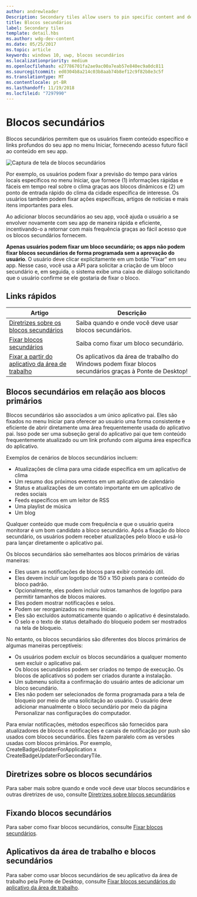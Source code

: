 ```yaml
---
author: andrewleader
Description: Secondary tiles allow users to pin specific content and deep links from your app onto their Start menu, providing easy future access to the content within your app.
title: Blocos secundários
label: Secondary tiles
template: detail.hbs
ms.author: wdg-dev-content
ms.date: 05/25/2017
ms.topic: article
keywords: windows 10, uwp, blocos secundários
ms.localizationpriority: medium
ms.openlocfilehash: e27786701fa2ae9ac00a7eab57e840ec9a0dc811
ms.sourcegitcommit: ed0304b8a214c03b8aab74b8ef12c9f82b8e3c5f
ms.translationtype: MT
ms.contentlocale: pt-BR
ms.lasthandoff: 11/19/2018
ms.locfileid: "7297990"
---
```

# <a name="secondary-tiles"></a>Blocos secundários


Blocos secundários permitem que os usuários fixem conteúdo específico e links profundos do seu app no menu Iniciar, fornecendo acesso futuro fácil ao conteúdo em seu app.

![Captura de tela de blocos secundários](images/secondarytiles.png)

Por exemplo, os usuários podem fixar a previsão do tempo para vários locais específicos no menu Iniciar, que fornece (1) informações rápidas e fáceis em tempo real sobre o clima graças aos blocos dinâmicos e (2) um ponto de entrada rápido do clima da cidade específica de interesse. Os usuários também podem fixar ações específicas, artigos de notícias e mais itens importantes para eles.

Ao adicionar blocos secundários ao seu app, você ajuda o usuário a se envolver novamente com seu app de maneira rápida e eficiente, incentivando-o a retornar com mais frequência graças ao fácil acesso que os blocos secundários fornecem.

**Apenas usuários podem fixar um bloco secundário; os apps não podem fixar blocos secundários de forma programada sem a aprovação do usuário**. O usuário deve clicar explicitamente em um botão "Fixar" em seu app. Nesse caso, você usa a API para solicitar a criação de um bloco secundário e, em seguida, o sistema exibe uma caixa de diálogo solicitando que o usuário confirme se ele gostaria de fixar o bloco.

## <a name="quick-links"></a>Links rápidos

| Artigo | Descrição |
| --- | --- |
| [Diretrizes sobre os blocos secundários](secondary-tiles-guidance.md) | Saiba quando e onde você deve usar blocos secundários. |
| [Fixar blocos secundários](secondary-tiles-pinning.md) | Saiba como fixar um bloco secundário. |
| [Fixar a partir do aplicativo da área de trabalho](secondary-tiles-desktop-pinning.md) | Os aplicativos da área de trabalho do Windows podem fixar blocos secundários graças à Ponte de Desktop! |


## <a name="secondary-tiles-in-relation-to-primary-tiles"></a>Blocos secundários em relação aos blocos primários

Blocos secundários são associados a um único aplicativo pai. Eles são fixados no menu Iniciar para oferecer ao usuário uma forma consistente e eficiente de abrir diretamente uma área frequentemente usada do aplicativo pai. Isso pode ser uma subseção geral do aplicativo pai que tem conteúdo frequentemente atualizado ou um link profundo com alguma área específica do aplicativo.

Exemplos de cenários de blocos secundários incluem:

* Atualizações de clima para uma cidade específica em um aplicativo de clima
* Um resumo dos próximos eventos em um aplicativo de calendário
* Status e atualizações de um contato importante em um aplicativo de redes sociais
* Feeds específicos em um leitor de RSS
* Uma playlist de música
* Um blog

Qualquer conteúdo que mude com frequência e que o usuário queira monitorar é um bom candidato a bloco secundário. Após a fixação do bloco secundário, os usuários podem receber atualizações pelo bloco e usá-lo para lançar diretamente o aplicativo pai.

Os blocos secundários são semelhantes aos blocos primários de várias maneiras:

* Eles usam as notificações de blocos para exibir conteúdo útil.
* Eles devem incluir um logotipo de 150 x 150 pixels para o conteúdo do bloco padrão.
* Opcionalmente, eles podem incluir outros tamanhos de logotipo para permitir tamanhos de blocos maiores.
* Eles podem mostrar notificações e selos.
* Podem ser reorganizados no menu Iniciar.
* Eles são excluídos automaticamente quando o aplicativo é desinstalado.
* O selo e o texto de status detalhado do bloqueio podem ser mostrados na tela de bloqueio.

No entanto, os blocos secundários são diferentes dos blocos primários de algumas maneiras perceptíveis:

* Os usuários podem excluir os blocos secundários a qualquer momento sem excluir o aplicativo pai.
* Os blocos secundários podem ser criados no tempo de execução. Os blocos de aplicativos só podem ser criados durante a instalação.
* Um submenu solicita a confirmação do usuário antes de adicionar um bloco secundário.
* Eles não podem ser selecionados de forma programada para a tela de bloqueio por meio de uma solicitação ao usuário. O usuário deve adicionar manualmente o bloco secundário por meio da página Personalizar nas configurações do computador.

Para enviar notificações, métodos específicos são fornecidos para atualizadores de blocos e notificações e canais de notificação por push são usados com blocos secundários. Eles fazem paralelo com as versões usadas com blocos primários. Por exemplo, CreateBadgeUpdaterForApplication x CreateBadgeUpdaterForSecondaryTile.


## <a name="guidance-on-secondary-tiles"></a>Diretrizes sobre os blocos secundários
Para saber mais sobre quando e onde você deve usar blocos secundários e outras diretrizes de uso, consulte [Diretrizes sobre blocos secundários](secondary-tiles-guidance.md)


## <a name="pinning-secondary-tiles"></a>Fixando blocos secundários
Para saber como fixar blocos secundários, consulte [Fixar blocos secundários](secondary-tiles-pinning.md).


## <a name="desktop-applications-and-secondary-tiles"></a>Aplicativos da área de trabalho e blocos secundários
Para saber como usar blocos secundários de seu aplicativo da área de trabalho pela Ponte de Desktop, consulte [Fixar blocos secundários do aplicativo da área de trabalho](secondary-tiles-desktop-pinning.md).
